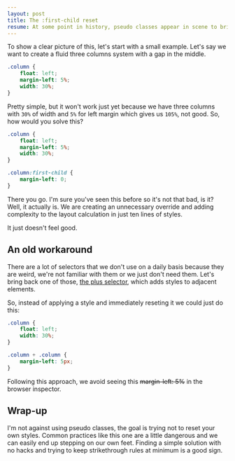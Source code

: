 ```yaml
---
layout: post
title: The :first-child reset
resume: At some point in history, pseudo classes appear in scene to bring more power and versatility to our styles, but are we using them correctly? I feel like having these shortcuts available sometimes blind us and here's why.
---
```


To show a clear picture of this, let's start with a small example. Let's say we want to create a fluid three columns system with a gap in the middle.

```css
.column {
    float: left;
    margin-left: 5%;
    width: 30%;
}
```

Pretty simple, but it won't work just yet because we have three columns with `30%` of width and `5%` for left margin which gives us `105%`, not good. So, how would you solve this?

```css
.column {
    float: left;
    margin-left: 5%;
    width: 30%;
}

.column:first-child {
    margin-left: 0;
}
```

There you go. I'm sure you've seen this before so it's not that bad, is it? Well, it actually is. We are creating an unnecessary override and adding complexity to the layout calculation in just ten lines of styles.

It just doesn't feel good.


## An old workaround

There are a lot of selectors that we don't use on a daily basis because they are weird, we're not familiar with them or we just don't need them. Let's bring back one of those, <a href="https://developer.mozilla.org/en/docs/Web/CSS/Adjacent_sibling_selectors" target="_blank">the plus selector</a>, which adds styles to adjacent elements.

So, instead of applying a style and immediately reseting it we could just do this:

```css
.column {
    float: left;
    width: 30%;
}

.column + .column {
    margin-left: 5px;
}
```

Following this approach, we avoid seeing this <del>margin-left: 5%</del> in the browser inspector.


## Wrap-up

I'm not against using pseudo classes, the goal is trying not to reset your own styles. Common practices like this one are a little dangerous and we can easily end up stepping on our own feet. Finding a simple solution with no hacks and trying to keep strikethrough rules at minimum is a good sign.
